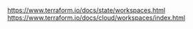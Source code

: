 https://www.terraform.io/docs/state/workspaces.html
https://www.terraform.io/docs/cloud/workspaces/index.html